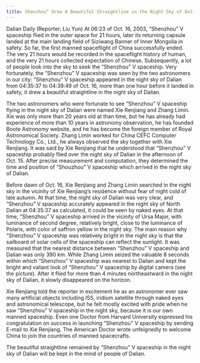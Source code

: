 ```yaml
---
title: Shenzhou” Drew A Beautiful Straightline in the Night Sky of Dalian
---
```


Dalian Daily (Reporter: Liu Yun) At 06:23 of Oct. 16, 2003, “Shenzhou” V spaceship flied in the outer space for 21 hours, later its returning capsule landed at the main landing field of Siziwang Banner of Inner Mongolia in safety. So far, the first manned spaceflight of China successfully ended. The very 21 hours would be recorded in the spaceflight history of human, and the very 21 hours collected expectation of Chinese. Subsequently, a lot of people look into the sky to seek the “Shenzhou” V spaceship. Very fortunately, the “Shenzhou” V spaceship was seen by the two astronomers in our city: “Shenzhou” V spaceship appeared in the night sky of Dalian from 04:35:37 to 04:39:49 of Oct. 16, more than one hour before it landed in safety, it drew a beautiful straightline in the night sky of Dalian. 

The two astronomers who were fortunate to see “Shenzhou” V spaceship flying in the night sky of Dalian were named Xie Renjiang and Zhang Limin. Xie was only more than 20 years old at than time, but he has already had experience of more than 10 years in astronomy observation, he has founded Boote Astronomy website, and he has become the foreign member of Royal Astronomical Society. Zhang Limin worked for China CEFC Computer Technology Co., Ltd., he always observed the sky together with Xie Renjiang. It was said by Xie Renjiang that he understood that “Shenzhou” V spaceship probably flied over the night sky of Dalian in the afternoon of Oct. 15. After precise measurement and computation, they determined the time and position of “Shouzhou” V spaceship which arrived in the night sky of Dalian.

Before dawn of Oct. 16, Xie Renjiang and Zhang Limin searched in the night sky in the vicinity of Xie Renjiang’s residence without fear of night cold of late autumn. At that time, the night sky of Dalian was very clear, and “Shenzhou” V spaceship accurately appeared in the night sky of North Dalian at 04:35:37 as calculated, it could be seen by naked eyes. At that time, “Shenzhou” V spaceship arrived in the vicinity of Ursa Major, with luminance of second degree,  relatively bright, close to the luminance of Polaris, with color of saffron yellow in the night sky. The main reason why “Shenzhou” V spaceship was relatively bright in the night sky is that the sailboard of solar cells of the spaceship can reflect the sunlight. It was measured that the nearest distance between “Shenzhou” V spaceship and Dalian was only 390 km. While Zhang Limin seized the valuable 8 seconds within which “Shenzhou” V spaceship was nearest to Dalian and kept the bright and valiant look of “Shenzhou” V spaceship by digital camera (see the picture). After it flied for more than 4 minutes northeastward in the night sky of Dalian, it slowly disappeared on the horizon. 

Xie Renjiang told the reporter in excitement he as an astronomer ever saw many artificial objects including ISS, iridium satellite through naked eyes and astronomical telescope, but he felt mostly excited with pride when he saw “Shenzhou” V spaceship in the night sky, because it is our own manned spaceship. Even one Doctor from Harvard University expressed his congratulation on success in launching “Shenzhou” V spaceship by sending E-mail to Xie Renjiang. The American Doctor wrote unfeignedly to welcome China to join the countries of manned spacecrafts. 

The beautiful straightline remained by “Shenzhou” V spaceship in the night sky of Dalian will be kept in the mind of people of Dalian.
